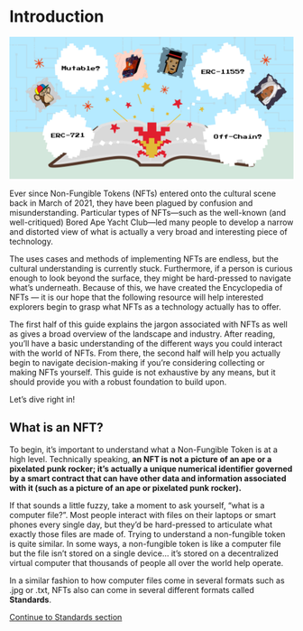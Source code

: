 # Introduction

![Encyclopedia of NFTs Feature Graphic](../images/encyclopedia/main-graphic-nftschool.png)

Ever since Non-Fungible Tokens (NFTs) entered onto the cultural scene back in March of 2021, they have been plagued by confusion and misunderstanding. Particular types of NFTs—such as the well-known (and well-critiqued) Bored Ape Yacht Club—led many people to develop a narrow and distorted view of what is actually a very broad and interesting piece of technology. 

The uses cases and methods of implementing NFTs are endless, but the cultural understanding is currently stuck. Furthermore, if a person is curious enough to look beyond the surface, they might be hard-pressed to navigate what’s underneath. Because of this, we have created the Encyclopedia of NFTs — it is our hope that the following resource will help interested explorers begin to grasp what NFTs as a technology actually has to offer. 

The first half of this guide explains the jargon associated with NFTs as well as gives a broad overview of the landscape and industry. After reading, you’ll have a basic understanding of the different ways you could interact with the world of NFTs. From there, the second half will help you actually begin to navigate decision-making if you’re considering collecting or making NFTs yourself. This guide is not exhaustive by any means, but it should provide you with a robust foundation to build upon.

Let’s dive right in!

## What is an NFT?

To begin, it’s important to understand what a Non-Fungible Token is at a high level. Technically speaking, **an NFT is not a picture of an ape or a pixelated punk rocker; it’s actually a unique numerical identifier governed by a smart contract that can have other data and information associated with it (such as a picture of an ape or pixelated punk rocker).** 

If that sounds a little fuzzy, take a moment to ask yourself, “what is a computer file?”. Most people interact with files on their laptops or smart phones every single day, but they’d be hard-pressed to articulate what exactly those files are made of. Trying to understand a non-fungible token is quite similar. In some ways, a non-fungible token is like a computer file but the file isn’t stored on a single device… it’s stored on a decentralized virtual computer that thousands of people all over the world help operate. 

In a similar fashion to how computer files come in several formats such as .jpg or .txt, NFTs also can come in several different formats called **Standards**.

[Continue to Standards section](/encyclopedia/part-1/standards)
